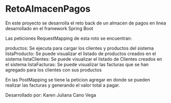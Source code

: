 # RetoAlmacenPagos

En este proyecto se desarrolla el reto back de un almacen de pagos en linea desarrollado en el framework Spring Boot

Las peticiones RequestMapping de esta roto se encuentran:

productos: Se ejecuta para cargar los clientes y productos del sistema
listaProducto: Se puede visualizar el listado de productos creados en el sistema
listaClientes: Se puede visualizar el listado de Clientes creados en el sistema
listaFacturas: Se puede visualizar las facturas que se han agregado para los clientes con sus productos

En las PostMapping se tiene la peticion agregar en donde se pueden realizar las facturas y generando el valor total a pagar.



Desarrollado por: Karen Juliana Cano Vega
